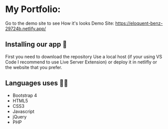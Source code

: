 # My Portfolio:

Go to the demo site to see How it's looks Demo Site: https://eloquent-benz-29724b.netlify.app/ 

## Installing our app 🔧
First you need to download the repository Use a local host (if your using VS Code I recommend to use Live Server Extension) or deploy 
it in netlifly or the website that you prefer.

## Languages uses 👩‍💻
- Bootstrap 4
-  HTML5
-  CSS3
-  Javascript
-  jQuery
-  PHP

